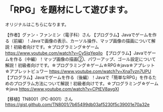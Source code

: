 # 「RPG」を題材にして遊びます。

オリジナルはこちらになります。

【作者】グァン・ファンミン（電子科）さん
  【プログラム】Javaでゲームを作る（前編）！Javaで画像の表示、カーソル操作、マップ画像の描画について解説！初級者向けです。☆プログラミング☆ゲーム
     https://www.youtube.com/watch?v=Cy5IqYeqiIo
  【プログラム】Javaでゲームを作る（中編）！マップ画像の描画②、パワーアップ、ゴール設定について解説！初級者向けです。☆プログラミング☆ゲーム☆RPG☆java☆アプレット☆アプレットビュワー
     https://www.youtube.com/watch?v=XnaTvzn7UPU
  【プログラム】Javaでゲームを作る（後編）！Javaで「簡単なRPG」を作るためのプログラム方法について解説！初級者向けです。☆プログラミング☆ゲーム☆java
     https://www.youtube.com/watch?v=CPtEV8aygXI

【移植】TN8001（PC-8001）さん
 https://gist.github.com/TN8001/7b65499db03af5230f5c39001e70a32e


